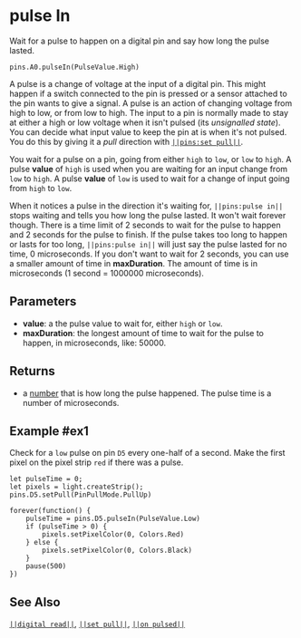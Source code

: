 # pulse In

Wait for a pulse to happen on a digital pin and say how long the pulse lasted.

```sig
pins.A0.pulseIn(PulseValue.High)
```

A pulse is a change of voltage at the input of a digital pin. This might happen if a switch connected
to the pin is pressed or a sensor attached to the pin wants to give a signal. A pulse is an action of
changing voltage from high to low, or from low to high. The input to a pin is normally made to stay
at either a high or low voltage when it isn't pulsed (its _unsignalled state_). You can decide what
input value to keep the pin at is when it's not pulsed. You do this by giving it a _pull_ direction
with [``||pins:set pull||``](/reference/pins/set-pull).

You wait for a pulse on a pin, going from either `high` to `low`, or `low` to `high`. A pulse **value** of `high` is
used when you are waiting for an input change from `low` to `high`. A pulse **value** of `low` is used to wait for
a change of input going from `high` to `low`.

When it notices a pulse in the direction it's waiting for, ``||pins:pulse in||`` stops waiting and tells you
how long the pulse lasted. It won't wait forever though. There is a time limit of 2 seconds to wait for
the pulse to happen and 2 seconds for the pulse to finish. If the pulse takes too long to happen or lasts for
too long, ``||pins:pulse in||`` will just say the pulse lasted for no time, 0 microseconds. If you don't want to wait for
2 seconds, you can use a smaller amount of time in **maxDuration**. The amount of time
is in microseconds (1 second = 1000000 microseconds).

## Parameters

* **value**: a the pulse value to wait for, either `high` or `low`.
* **maxDuration**: the longest amount of time to wait for the pulse to happen, in microseconds, like: 50000.

## Returns

* a [number](/types/number) that is how long the pulse happened. The pulse time is a number of microseconds.

## Example #ex1

Check for a `low` pulse on pin `D5` every one-half of a second. Make the first pixel on the pixel strip `red`
if there was a pulse.

```blocks
let pulseTime = 0;
let pixels = light.createStrip();
pins.D5.setPull(PinPullMode.PullUp)

forever(function() {
    pulseTime = pins.D5.pulseIn(PulseValue.Low)
    if (pulseTime > 0) {
        pixels.setPixelColor(0, Colors.Red)
    } else {
        pixels.setPixelColor(0, Colors.Black)
    }
    pause(500)
})
```

## See Also

[``||digital read||``](/reference/pins/digital-read), [``||set pull||``](/reference/pins/set-pull),
[``||on pulsed||``](/reference/pins/on-pulsed)